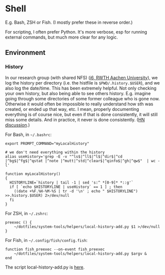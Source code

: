 # Shell

E.g. Bash, ZSH or Fish. (I mostly prefer these in reverse order.)

For scripting, I often prefer Python. It's more verbose, esp for running external commands, but much more clear for any logic.

## Environment

### History

In our research group (with shared NFS) ([i6, RWTH Aachen University](https://www-i6.informatik.rwth-aachen.de/)),
we log the history per directory (i.e. the histfile is `$PWD/.history.$USER`), and we also log the date/time.
This has been extremely helpful.
Not only checking your own history, but also being able to see others history.
E.g. imagine going through some directories of some former colleague who is gone now.
Otherwise it would often be impossible to really understand how sth was created, or ended up that way, etc.
I mean, properly documenting everything is of course nice, but even if that is done consistently, it will still miss some details.
And in practice, it never is done consistently.
([HN discussion](https://news.ycombinator.com/item?id=22912226).)

For Bash, in `~/.bashrc`:

    export PROMPT_COMMAND="myLocalHistory"

    # we don't need everything within the history 
    alias useHistory='grep -E -v "^ls$|^ll$|^l$|^dir$|^cd |^bg$|^fg$|^qstat |^note |^mutt|^std|^clear$|^qinfo$|^gh|^qw$"  | wc -l'

    function myLocalHistory()
    {
      HISTORYLINE=`history | tail -1 | sed 's:^ *[0-9]* *::g'`
      if [ `echo $HISTORYLINE | useHistory` == 1 ] ; then
        ((date +%F.%H-%M-%S | tr -d '\n' ; echo " $HISTORYLINE") >>.history.$USER) 2>/dev/null
      fi
    }

For ZSH, in `~/.zshrc`:

    preexec () {
        ~/dotfiles/system-tools/helpers/local-history-add.py $1 >/dev/null
    }

For Fish, in `~/.config/fish/config.fish`:

    function fish_preexec --on-event fish_preexec
        ~/dotfiles/system-tools/helpers/local-history-add.py $argv &
    end

The script local-history-add.py is [here](https://github.com/albertz/helpers/blob/master/local-history-add.py).

